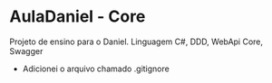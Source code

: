 # AulaDaniel - Core
Projeto de ensino para o Daniel.
Linguagem C#, DDD, WebApi Core, Swagger

- Adicionei o arquivo chamado .gitignore
